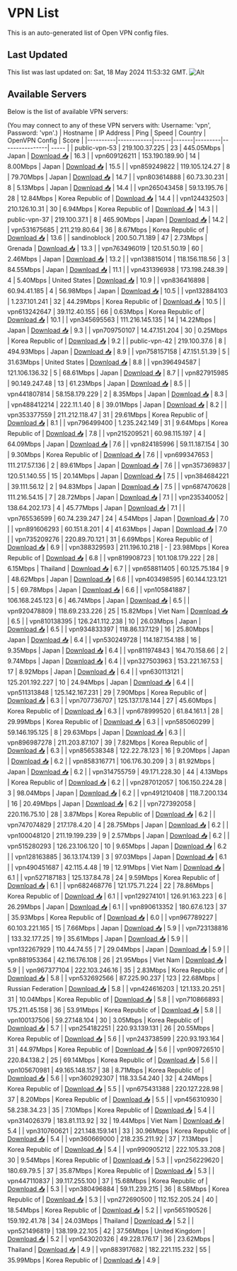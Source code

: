 # VPN List

This is an auto-generated list of Open VPN config files.

## Last Updated

This list was last updated on: Sat, 18 May 2024 11:53:32 GMT.
![Alt](https://repobeats.axiom.co/api/embed/186b98318ef1479477931607c1ad7d823f12451f.svg "Repobeats analytics image")

## Available Servers

Below is the list of available VPN servers:

(You may connect to any of these VPN servers with: Username: 'vpn', Password: 'vpn'.)
| Hostname | IP Address | Ping | Speed | Country | OpenVPN Config | Score |
|----------|------------|------|-------|---------|----------------| ----- |
| public-vpn-53 | 219.100.37.225 | 23 | 445.05Mbps | Japan | [Download 📥](./configs/server_0_JP.ovpn) | 16.3 |
| vpn609126211 | 153.190.189.90 | 14 | 8.00Mbps | Japan | [Download 📥](./configs/server_1_JP.ovpn) | 15.5 |
| vpn859249822 | 119.105.124.27 | 8 | 79.70Mbps | Japan | [Download 📥](./configs/server_2_JP.ovpn) | 14.7 |
| vpn803614888 | 60.73.30.231 | 8 | 5.13Mbps | Japan | [Download 📥](./configs/server_3_JP.ovpn) | 14.4 |
| vpn265043458 | 59.13.195.76 | 28 | 12.84Mbps | Korea Republic of | [Download 📥](./configs/server_4_KR.ovpn) | 14.4 |
| vpn124432503 | 210.126.10.31 | 30 | 6.94Mbps | Korea Republic of | [Download 📥](./configs/server_5_KR.ovpn) | 14.3 |
| public-vpn-37 | 219.100.37.1 | 8 | 465.90Mbps | Japan | [Download 📥](./configs/server_6_JP.ovpn) | 14.2 |
| vpn531675685 | 211.219.80.64 | 36 | 8.67Mbps | Korea Republic of | [Download 📥](./configs/server_7_KR.ovpn) | 13.6 |
| sandinoblock | 200.50.71.189 | 47 | 2.73Mbps | Grenada | [Download 📥](./configs/server_8_GD.ovpn) | 13.3 |
| vpn763496019 | 120.51.50.19 | 60 | 2.46Mbps | Japan | [Download 📥](./configs/server_9_JP.ovpn) | 13.2 |
| vpn138815014 | 118.156.118.56 | 3 | 84.55Mbps | Japan | [Download 📥](./configs/server_10_JP.ovpn) | 11.1 |
| vpn431396938 | 173.198.248.39 | 4 | 5.40Mbps | United States | [Download 📥](./configs/server_11_US.ovpn) | 10.9 |
| vpn836416898 | 60.94.41.185 | 4 | 56.98Mbps | Japan | [Download 📥](./configs/server_12_JP.ovpn) | 10.5 |
| vpn132884103 | 1.237.101.241 | 32 | 44.29Mbps | Korea Republic of | [Download 📥](./configs/server_13_KR.ovpn) | 10.5 |
| vpn613242647 | 39.112.40.155 | 66 | 0.63Mbps | Korea Republic of | [Download 📥](./configs/server_14_KR.ovpn) | 10.1 |
| vpn345695563 | 111.216.145.135 | 14 | 14.22Mbps | Japan | [Download 📥](./configs/server_15_JP.ovpn) | 9.3 |
| vpn709750107 | 14.47.151.204 | 30 | 0.25Mbps | Korea Republic of | [Download 📥](./configs/server_16_KR.ovpn) | 9.2 |
| public-vpn-42 | 219.100.37.6 | 8 | 494.93Mbps | Japan | [Download 📥](./configs/server_17_JP.ovpn) | 8.9 |
| vpn758157158 | 47.151.51.39 | 5 | 31.63Mbps | United States | [Download 📥](./configs/server_18_US.ovpn) | 8.8 |
| vpn396494587 | 121.106.136.32 | 5 | 68.61Mbps | Japan | [Download 📥](./configs/server_19_JP.ovpn) | 8.7 |
| vpn827915985 | 90.149.247.48 | 13 | 61.23Mbps | Japan | [Download 📥](./configs/server_20_JP.ovpn) | 8.5 |
| vpn441807814 | 58.158.179.229 | 2 | 8.35Mbps | Japan | [Download 📥](./configs/server_21_JP.ovpn) | 8.3 |
| vpn488412214 | 222.11.1.40 | 8 | 39.01Mbps | Japan | [Download 📥](./configs/server_22_JP.ovpn) | 8.2 |
| vpn353377559 | 211.212.118.47 | 31 | 29.61Mbps | Korea Republic of | [Download 📥](./configs/server_23_KR.ovpn) | 8.1 |
| vpn796499400 | 1.235.242.149 | 31 | 9.64Mbps | Korea Republic of | [Download 📥](./configs/server_24_KR.ovpn) | 7.8 |
| vpn215209521 | 60.98.115.197 | 4 | 64.09Mbps | Japan | [Download 📥](./configs/server_25_JP.ovpn) | 7.6 |
| vpn824185996 | 59.11.187.154 | 30 | 9.30Mbps | Korea Republic of | [Download 📥](./configs/server_26_KR.ovpn) | 7.6 |
| vpn699347653 | 111.217.57.136 | 2 | 89.61Mbps | Japan | [Download 📥](./configs/server_27_JP.ovpn) | 7.6 |
| vpn357369837 | 120.51.140.55 | 15 | 20.14Mbps | Japan | [Download 📥](./configs/server_28_JP.ovpn) | 7.5 |
| vpn384684221 | 39.111.56.12 | 2 | 94.83Mbps | Japan | [Download 📥](./configs/server_29_JP.ovpn) | 7.5 |
| vpn687470628 | 111.216.54.15 | 7 | 28.72Mbps | Japan | [Download 📥](./configs/server_30_JP.ovpn) | 7.1 |
| vpn235340052 | 138.64.202.173 | 4 | 45.77Mbps | Japan | [Download 📥](./configs/server_31_JP.ovpn) | 7.1 |
| vpn765536599 | 60.74.239.247 | 24 | 4.54Mbps | Japan | [Download 📥](./configs/server_32_JP.ovpn) | 7.0 |
| vpn891606293 | 60.151.8.201 | 4 | 41.63Mbps | Japan | [Download 📥](./configs/server_33_JP.ovpn) | 7.0 |
| vpn735209276 | 220.89.70.121 | 31 | 6.69Mbps | Korea Republic of | [Download 📥](./configs/server_34_KR.ovpn) | 6.9 |
| vpn388329593 | 211.196.10.218 | - | 23.98Mbps | Korea Republic of | [Download 📥](./configs/server_35_KR.ovpn) | 6.8 |
| vpn819908723 | 101.108.179.222 | 28 | 6.15Mbps | Thailand | [Download 📥](./configs/server_36_TH.ovpn) | 6.7 |
| vpn658811405 | 60.125.75.184 | 9 | 48.62Mbps | Japan | [Download 📥](./configs/server_37_JP.ovpn) | 6.6 |
| vpn403498595 | 60.144.123.121 | 5 | 69.78Mbps | Japan | [Download 📥](./configs/server_38_JP.ovpn) | 6.6 |
| vpn105841887 | 106.168.245.123 | 6 | 46.74Mbps | Japan | [Download 📥](./configs/server_39_JP.ovpn) | 6.5 |
| vpn920478809 | 118.69.233.226 | 25 | 15.82Mbps | Viet Nam | [Download 📥](./configs/server_40_VN.ovpn) | 6.5 |
| vpn810138395 | 126.241.112.238 | 10 | 26.03Mbps | Japan | [Download 📥](./configs/server_41_JP.ovpn) | 6.5 |
| vpn934833397 | 118.86.137.129 | 16 | 25.80Mbps | Japan | [Download 📥](./configs/server_42_JP.ovpn) | 6.4 |
| vpn530249728 | 114.187.154.188 | 16 | 9.35Mbps | Japan | [Download 📥](./configs/server_43_JP.ovpn) | 6.4 |
| vpn811974843 | 164.70.158.66 | 2 | 9.74Mbps | Japan | [Download 📥](./configs/server_44_JP.ovpn) | 6.4 |
| vpn327503963 | 153.221.167.53 | 17 | 8.92Mbps | Japan | [Download 📥](./configs/server_45_JP.ovpn) | 6.4 |
| vpn630113121 | 125.201.192.227 | 10 | 24.94Mbps | Japan | [Download 📥](./configs/server_46_JP.ovpn) | 6.4 |
| vpn511313848 | 125.142.167.231 | 29 | 7.90Mbps | Korea Republic of | [Download 📥](./configs/server_47_KR.ovpn) | 6.3 |
| vpn707736707 | 125.137.178.144 | 27 | 45.60Mbps | Korea Republic of | [Download 📥](./configs/server_48_KR.ovpn) | 6.3 |
| vpn678999520 | 61.84.161.1 | 28 | 29.99Mbps | Korea Republic of | [Download 📥](./configs/server_49_KR.ovpn) | 6.3 |
| vpn585060299 | 59.146.195.125 | 8 | 29.63Mbps | Japan | [Download 📥](./configs/server_50_JP.ovpn) | 6.3 |
| vpn896987278 | 211.203.87.107 | 39 | 7.82Mbps | Korea Republic of | [Download 📥](./configs/server_51_KR.ovpn) | 6.3 |
| vpn856538348 | 122.22.78.123 | 16 | 9.20Mbps | Japan | [Download 📥](./configs/server_52_JP.ovpn) | 6.2 |
| vpn858316771 | 106.176.30.209 | 3 | 81.92Mbps | Japan | [Download 📥](./configs/server_53_JP.ovpn) | 6.2 |
| vpn314755759 | 49.171.228.30 | 44 | 4.13Mbps | Korea Republic of | [Download 📥](./configs/server_54_KR.ovpn) | 6.2 |
| vpn287012057 | 106.150.224.28 | 3 | 98.04Mbps | Japan | [Download 📥](./configs/server_55_JP.ovpn) | 6.2 |
| vpn491210408 | 118.7.200.134 | 16 | 20.49Mbps | Japan | [Download 📥](./configs/server_56_JP.ovpn) | 6.2 |
| vpn727392058 | 220.116.75.10 | 28 | 3.87Mbps | Korea Republic of | [Download 📥](./configs/server_57_KR.ovpn) | 6.2 |
| vpn747074829 | 217.178.4.20 | 4 | 28.75Mbps | Japan | [Download 📥](./configs/server_58_JP.ovpn) | 6.2 |
| vpn100048120 | 211.19.199.239 | 9 | 2.57Mbps | Japan | [Download 📥](./configs/server_59_JP.ovpn) | 6.2 |
| vpn515280293 | 126.23.106.120 | 10 | 9.65Mbps | Japan | [Download 📥](./configs/server_60_JP.ovpn) | 6.2 |
| vpn128163885 | 36.13.174.139 | 3 | 97.03Mbps | Japan | [Download 📥](./configs/server_61_JP.ovpn) | 6.1 |
| vpn490451687 | 42.115.4.48 | 19 | 12.91Mbps | Viet Nam | [Download 📥](./configs/server_62_VN.ovpn) | 6.1 |
| vpn527187183 | 125.137.84.78 | 24 | 9.59Mbps | Korea Republic of | [Download 📥](./configs/server_63_KR.ovpn) | 6.1 |
| vpn682468776 | 121.175.71.224 | 22 | 78.86Mbps | Korea Republic of | [Download 📥](./configs/server_64_KR.ovpn) | 6.1 |
| vpn129274101 | 126.91.163.223 | 6 | 26.29Mbps | Japan | [Download 📥](./configs/server_65_JP.ovpn) | 6.1 |
| vpn890613352 | 180.67.6.123 | 37 | 35.93Mbps | Korea Republic of | [Download 📥](./configs/server_66_KR.ovpn) | 6.0 |
| vpn967789227 | 60.103.221.165 | 15 | 7.66Mbps | Japan | [Download 📥](./configs/server_67_JP.ovpn) | 5.9 |
| vpn723138816 | 133.32.177.25 | 19 | 35.61Mbps | Japan | [Download 📥](./configs/server_68_JP.ovpn) | 5.9 |
| vpn132267929 | 110.44.74.55 | 7 | 29.04Mbps | Japan | [Download 📥](./configs/server_69_JP.ovpn) | 5.9 |
| vpn881953364 | 42.116.176.108 | 26 | 21.95Mbps | Viet Nam | [Download 📥](./configs/server_70_VN.ovpn) | 5.9 |
| vpn967377104 | 222.103.246.16 | 35 | 2.83Mbps | Korea Republic of | [Download 📥](./configs/server_71_KR.ovpn) | 5.8 |
| vpn532692566 | 87.225.90.237 | 123 | 22.68Mbps | Russian Federation | [Download 📥](./configs/server_72_RU.ovpn) | 5.8 |
| vpn424616203 | 121.133.20.251 | 31 | 10.04Mbps | Korea Republic of | [Download 📥](./configs/server_73_KR.ovpn) | 5.8 |
| vpn710866893 | 175.211.45.158 | 36 | 53.91Mbps | Korea Republic of | [Download 📥](./configs/server_74_KR.ovpn) | 5.8 |
| vpn100137506 | 59.27.148.104 | 30 | 3.05Mbps | Korea Republic of | [Download 📥](./configs/server_75_KR.ovpn) | 5.7 |
| vpn254182251 | 220.93.139.131 | 26 | 20.55Mbps | Korea Republic of | [Download 📥](./configs/server_76_KR.ovpn) | 5.6 |
| vpn243738599 | 220.93.193.164 | 31 | 44.97Mbps | Korea Republic of | [Download 📥](./configs/server_77_KR.ovpn) | 5.6 |
| vpn909726510 | 220.84.138.2 | 25 | 69.14Mbps | Korea Republic of | [Download 📥](./configs/server_78_KR.ovpn) | 5.6 |
| vpn105670981 | 49.165.148.157 | 38 | 8.71Mbps | Korea Republic of | [Download 📥](./configs/server_79_KR.ovpn) | 5.6 |
| vpn360292307 | 118.33.54.240 | 32 | 4.24Mbps | Korea Republic of | [Download 📥](./configs/server_80_KR.ovpn) | 5.5 |
| vpn675431388 | 220.127.228.98 | 37 | 8.20Mbps | Korea Republic of | [Download 📥](./configs/server_81_KR.ovpn) | 5.5 |
| vpn456310930 | 58.238.34.23 | 35 | 7.10Mbps | Korea Republic of | [Download 📥](./configs/server_82_KR.ovpn) | 5.4 |
| vpn314026379 | 183.81.113.92 | 32 | 19.44Mbps | Viet Nam | [Download 📥](./configs/server_83_VN.ovpn) | 5.4 |
| vpn310760621 | 221.148.159.141 | 33 | 30.96Mbps | Korea Republic of | [Download 📥](./configs/server_84_KR.ovpn) | 5.4 |
| vpn360669000 | 218.235.211.92 | 37 | 7.13Mbps | Korea Republic of | [Download 📥](./configs/server_85_KR.ovpn) | 5.4 |
| vpn990905212 | 222.105.33.208 | 30 | 9.54Mbps | Korea Republic of | [Download 📥](./configs/server_86_KR.ovpn) | 5.3 |
| vpn256229620 | 180.69.79.5 | 37 | 35.87Mbps | Korea Republic of | [Download 📥](./configs/server_87_KR.ovpn) | 5.3 |
| vpn447110837 | 39.117.255.100 | 37 | 15.68Mbps | Korea Republic of | [Download 📥](./configs/server_88_KR.ovpn) | 5.3 |
| vpn380496884 | 59.11.239.215 | 36 | 8.58Mbps | Korea Republic of | [Download 📥](./configs/server_89_KR.ovpn) | 5.3 |
| vpn272690500 | 112.152.205.24 | 40 | 18.54Mbps | Korea Republic of | [Download 📥](./configs/server_90_KR.ovpn) | 5.2 |
| vpn565190526 | 159.192.41.78 | 34 | 24.03Mbps | Thailand | [Download 📥](./configs/server_91_TH.ovpn) | 5.2 |
| vpn521496819 | 138.199.22.105 | 42 | 37.56Mbps | United Kingdom | [Download 📥](./configs/server_92_GB.ovpn) | 5.2 |
| vpn543020326 | 49.228.176.17 | 36 | 23.62Mbps | Thailand | [Download 📥](./configs/server_93_TH.ovpn) | 4.9 |
| vpn883917682 | 182.221.115.232 | 55 | 35.99Mbps | Korea Republic of | [Download 📥](./configs/server_94_KR.ovpn) | 4.9 |
